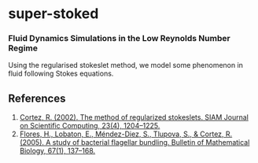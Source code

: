 # super-stoked
### Fluid Dynamics Simulations in the Low Reynolds Number Regime

Using the regularised stokeslet method, we model some phenomenon in fluid following Stokes equations.

## References
1. [Cortez, R. (2002). The method of regularized stokeslets. SIAM Journal on Scientific Computing, 23(4), 1204–1225.](https://doi.org/10.1137/S106482750038146X)
2. [Flores, H., Lobaton, E., Méndez-Diez, S., Tlupova, S., & Cortez, R. (2005). A study of bacterial flagellar bundling. Bulletin of Mathematical Biology, 67(1), 137–168.](https://doi.org/10.1016/j.bulm.2004.06.006)
